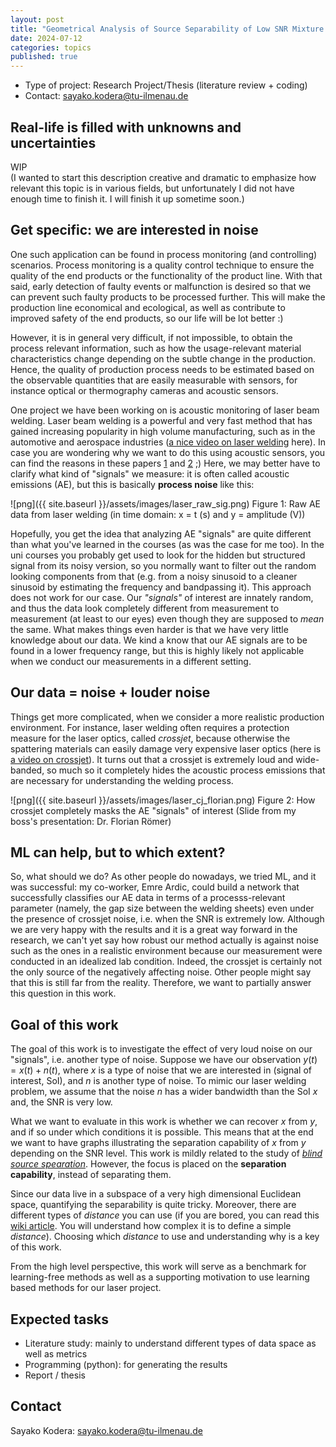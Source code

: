 ```yaml
---
layout: post
title: "Geometrical Analysis of Source Separability of Low SNR Mixture Signals"
date: 2024-07-12
categories: topics
published: true
---
```


- Type of project: Research Project/Thesis (literature review + coding)
- Contact: sayako.kodera@tu-ilmenau.de 
 
## Real-life is filled with unknowns and uncertainties 
WIP<br>
(I wanted to start this description creative and dramatic to emphasize how relevant this topic is in various fields, but unfortunately I did not have enough time to finish it. I will finish it up sometime soon.)

## Get specific: we are interested in noise 
One such application can be found in process monitoring (and controlling) scenarios. Process monitoring is a quality control technique to ensure the quality of the end products or the functionality of the product line. With that said, early detection of faulty events or malfunction is desired so that we can prevent such faulty products to be processed further. This will make the production line economical and ecological, as well as contribute to improved safety of the end products, so our life will be lot better :) 

However, it is in general very difficult, if not impossible, to obtain the process relevant information, such as how the usage-relevant material characteristics change depending on the subtle change in the production. Hence, the quality of production process needs to be estimated based on the observable quantities that are easily measurable with sensors, for instance optical or thermography cameras and acoustic sensors.  

One project we have been working on is acoustic monitoring of laser beam welding. Laser beam welding is a powerful and very fast method that has gained increasing popularity in high volume manufacturing, such as in the automotive and aerospace industries ([a nice video on laser welding](https://www.youtube.com/watch?v=NW4dCx-27JU) here). In case you are wondering why we want to do this using acoustic sensors, you can find the reasons in these papers [1](https://pdf.sciencedirectassets.com/282173/1-s2.0-S2212827120X00114/1-s2.0-S2212827120313275/main.pdf?X-Amz-Security-Token=IQoJb3JpZ2luX2VjEK3%2F%2F%2F%2F%2F%2F%2F%2F%2F%2FwEaCXVzLWVhc3QtMSJHMEUCIQC%2BQ0o3IGjJgftvcdcFyrZ4cnsoK852ADSPmLMlcNCDvwIgaEVPes0Z5FfVOqguJolAJbKLLvIFW5y2203vIjkDD00qswUIdhAFGgwwNTkwMDM1NDY4NjUiDL4gQaB73l73WSi4syqQBf4Vbvi8QRniAerJEkn5uQKv%2BeRgrm7bORkaNEKTFsgCGeUzRY1lTbvYS69o%2BRiITGtcFa7uzoK%2BFbIN13gC34NKITww8DQRZO6kwgOJUeGMYlKMRnxbEOhkwjaiTnJjVxNprkipNgcXqDekOyMibs9aE2oNbAOQVYQ6L7djUMRKIoJUYJkDEU0UsCeP7cP9QTNy1EuF%2FwnnbQ9VpX2QdlHnJ6i3UCJp0angNWs3fLy4eib3NA%2B42f3ArC68vFEEysADQotRjXEfW7wa1%2B0wxR1BEGayGkRnP300HtlA1rc5mdd%2FTvVQnssq1hwDFzkSI9hvy2jmL9hDlzWQ3a3M3TJmFFxqEZEfERkGnr4Mv%2BjULauVxH4MXJEyOiFzgXtiTQy5v84CHg%2B6Ks4swOn8JovNu3DGkEE6Ja3AvYzYLocn6thH47a4Xl5%2B7s5jrq1ZrtFG%2B%2BEOmmrcZtYRzIooqNwo2R%2BTj%2F7ADD2cLx76BBa6qnx2apu%2BC9iDAgiv3fTOeOswNzMUP6QEEyvFFd4jsmewmQMlyNlrkizNA3bcbBS6iNe9VgerFb09nGvkBRX1yKJ3t5iHX9IGYE0rDT4EdFkb9ow%2BeGfIGCfchJe60VxULwLOAL%2BLg%2B%2FwrybvSfUN%2F4321ONrc%2Fqm5VOE9zRobmvxV6sl6N9dD%2F9hErXwlNihNg8NeCBEVCzJwreSTvR19gb8zbS1Bz6b6eCi%2FmE1MOTuEZAQDoF579ey0Gug7cYm0E7lhRs09u6w7eDo9%2BJ5Tq%2BUPs158oL3wS%2BESKWC%2BM8O2iu2KqeW5pyvhae1CKbTJeOJo4v1tJ6JY9yZSlMVFhTLDMUBjo024m0U6ahx%2Fp3DrDZzGWSyR7C68XOgVghXMK3QxLQGOrEBp65f4LU5jW7SrmkWxFMsJIcqfxSD9aMT6daZr7dCP89LN4Ruwz7G7QpSBu0P6hKMv5U5sEXuF1berb4e0nFFCHGT2pYRAXRBEAQkyacikpYRt3f0HZi%2F8zMlAQQW0sWowSyS6wBlqa0ZUkbYYwzP3PHuiujQBnEoNqPK1Wrmj6njxyi6OB33%2BMPXaxvt%2FuLmeZhI64FntpZHC7q5341xy5zuPMMKq6Q6Hkz%2F%2F%2Frg5gj5&X-Amz-Algorithm=AWS4-HMAC-SHA256&X-Amz-Date=20240712T142422Z&X-Amz-SignedHeaders=host&X-Amz-Expires=300&X-Amz-Credential=ASIAQ3PHCVTY7NXDL4V7%2F20240712%2Fus-east-1%2Fs3%2Faws4_request&X-Amz-Signature=a848eb61cb147cccb5ddb0100d0c2a0f41cd0425e2a32e7bdd6ccc835a6b727e&hash=b593e4dd6ef8b1da402455b92075a8d4f75c1ec8a75853c7ed526fe5ff2d6e53&host=68042c943591013ac2b2430a89b270f6af2c76d8dfd086a07176afe7c76c2c61&pii=S2212827120313275&tid=spdf-c9642836-f276-4dad-8cfa-593c667c299e&sid=63feb67d254cc148a09b5c99a3d201f8bc5egxrqb&type=client&tsoh=d3d3LnNjaWVuY2VkaXJlY3QuY29t&ua=02055f06525e04535404&rr=8a21b24c88049245&cc=de) and [2](https://www.mdpi.com/2076-3417/13/18/10548) ;) Here, we may better have to clarify what kind of "signals" we measure: it is often called acoustic emissions (AE), but this is basically **process noise** like this:

![png]({{ site.baseurl }}/assets/images/laser_raw_sig.png)
Figure 1: Raw AE data from laser welding (in time domain: x = t (s) and y = amplitude (V))

Hopefully, you get the idea that analyzing AE "signals" are quite different than what you've learned in the courses (as was the case for me too). In the uni courses you probably get used to look for the hidden but structured signal from its noisy version, so you normally want to filter out the random looking components from that (e.g. from a noisy sinusoid to a cleaner sinusoid by estimating the frequency and bandpassing it). This approach does not work for our case. Our _"signals"_ of interest are innately random, and thus the data look completely different from measurement to measurement (at least to our eyes) even though they are supposed to _mean_ the same. 
What makes things even harder is that we have very little knowledge about our data. We kind a know that our AE signals are to be found in a lower frequency range, but this is highly likely not applicable when we conduct our measurements in a different setting. 

## Our data = noise + louder noise 
Things get more complicated, when we consider a more realistic production environment. For instance, laser welding often requires a protection measure for the laser optics, called _crossjet_, because otherwise the spattering materials can easily damage very expensive laser optics (here is [a video on crossjet](https://www.youtube.com/watch?v=93h7OKrxKIg)). It turns out that a crossjet is extremely loud and wide-banded, so much so it completely hides the acoustic process emissions that are necessary for understanding the welding process. 

![png]({{ site.baseurl }}/assets/images/laser_cj_florian.png)
Figure 2: How crossjet completely masks the AE "signals" of interest
(Slide from my boss's presentation: Dr. Florian Römer)


## ML can help, but to which extent?  
So, what should we do? As other people do nowadays, we tried ML, and it was successful: my co-worker, Emre Ardic, could build a network that successfully classifies our AE data in terms of a processs-relevant parameter (namely, the gap size between the welding sheets) even under the presence of crossjet noise, i.e. when the SNR is extremely low. Although we are very happy with the results and it is a great way forward in the research, we can't yet say how robust our method actually is against noise such as the ones in a realistic environment because our measurement were conducted in an idealized lab condition. Indeed, the crossjet is certainly not the only source of the negatively affecting noise. Other people might say that this is still far from the reality. Therefore, we want to partially answer this question in this work. 

## Goal of this work
The goal of this work is to investigate the effect of very loud noise on our "signals", i.e. another type of noise. Suppose we have our observation $y(t) = x(t) + n(t)$, where $x$ is a type of noise that we are interested in (signal of interest, SoI), and $n$ is another type of noise. To mimic our laser welding problem, we assume that the noise $n$ has a wider bandwidth than the SoI $x$ and, the SNR is very low. 

What we want to evaluate in this work is whether we can recover $x$ from $y$, and if so under which conditions it is possible. This means that at the end we want to have graphs illustrating the separation capability of $x$ from $y$ depending on the SNR level. This work is mildly related to the study of [_blind source spearation_](https://en.wikipedia.org/wiki/Signal_separation). However, the focus is placed on the **separation capability**, instead of separating them.  

Since our data live in a subspace of a very high dimensional Euclidean space, quantifying the separability is quite tricky. Moreover, there are different types of _distance_ you can use (if you are bored, you can read this [wiki article](https://en.wikipedia.org/wiki/Metric_space). You will understand how complex it is to define a simple _distance_). Choosing which _distance_ to use and understanding why is a key of this work. 

From the high level perspective, this work will serve as a benchmark for learning-free methods as well as a supporting motivation to use learning based methods for our laser project. 

## Expected tasks
* Literature study: mainly to understand different types of data space as well as metrics
* Programming (python): for generating the results
* Report / thesis 


## Contact
Sayako Kodera: sayako.kodera@tu-ilmenau.de 



